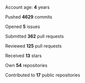 Account age: **4** years

Pushed **4629** commits

Opened **5** issues

Submitted **362** pull requests

Reviewed **125** pull requests

Received **13** stars

Own **54** repositories

Contributed to **17** public repositories


